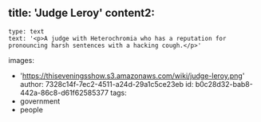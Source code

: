 title: 'Judge Leroy'
content2:
  -
    type: text
    text: '<p>A judge with Heterochromia who has a reputation for pronouncing harsh sentences with a hacking cough.</p>'
images:
  - 'https://thiseveningsshow.s3.amazonaws.com/wiki/judge-leroy.png'
author: 7328c14f-7ec2-4511-a24d-29a1c5ce23eb
id: b0c28d32-bab8-442a-86c8-d61f62585377
tags:
  - government
  - people
